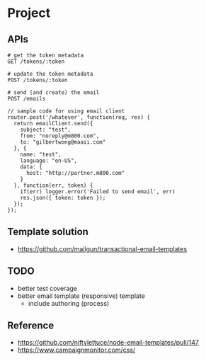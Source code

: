 # Project

## APIs

```
# get the token metadata
GET /tokens/:token

# update the token metadata
POST /tokens/:token

# send (and create) the email
POST /emails
```


```
// sample code for using email client
router.post('/whatever', function(req, res) {
  return emailClient.send({
    subject: "test",
    from: "noreply@m800.com",
    to: "gilbertwong@maaii.com"
  }, {
    name: "test",
    language: "en-US",
    data: {
      host: "http://partner.m800.com"
    }
  }, function(err, token) {
    if(err) logger.error('Failed to send email', err)
    res.json({ token: token });
  });
});
```

## Template solution

- https://github.com/mailgun/transactional-email-templates

## TODO

- better test coverage
- better email template (responsive) template
  - include authoring (process)

## Reference

- https://github.com/niftylettuce/node-email-templates/pull/147
- https://www.campaignmonitor.com/css/

